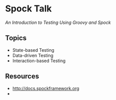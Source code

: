 # Spock Talk

_An Introduction to Testing Using Groovy and Spock_

## Topics

* State-based Testing
* Data-driven Testing
* Interaction-based Testing

## Resources

* http://docs.spockframework.org
* 
